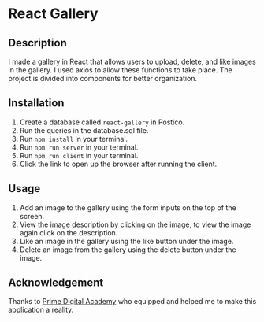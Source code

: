 # React Gallery

## Description

I made a gallery in React that allows users to upload, delete, and like images in the gallery. I used axios to allow these functions to take place. The project is divided into components for better organization.

## Installation

1. Create a database called `react-gallery` in Postico.
2. Run the queries in the database.sql file.
3. Run `npm install` in your terminal.
4. Run `npm run server` in your terminal.
5. Run `npm run client` in your terminal.
6. Click the link to open up the browser after running the client. 

## Usage

1. Add an image to the gallery using the form inputs on the top of the screen.
2. View the image description by clicking on the image, to view the image again click on the description.
3. Like an image in the gallery using the like button under the image. 
4. Delete an image from the gallery using the delete button under the image. 


## Acknowledgement
Thanks to [Prime Digital Academy](www.primeacademy.io) who equipped and helped me to make this application a reality.
